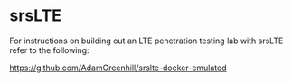 # srsLTE

For instructions on building out an LTE penetration testing lab with srsLTE refer to the following:

https://github.com/AdamGreenhill/srslte-docker-emulated
